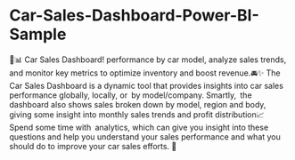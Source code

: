 # Car-Sales-Dashboard-Power-BI-Sample
🚗📊 Car Sales Dashboard! performance by car model, analyze sales trends, and monitor key metrics to optimize inventory and boost revenue.🚘✨ The Car Sales Dashboard is a dynamic tool that provides insights into car sales performance globally, locally, or by model/company. Smartly, the dashboard also shows sales broken down by model, region and body, giving some insight into monthly sales trends and profit distribution📈 Spend some time with analytics, which can give you insight into these questions and help you understand your sales performance and what you should do to improve your car sales efforts. 🎯 
